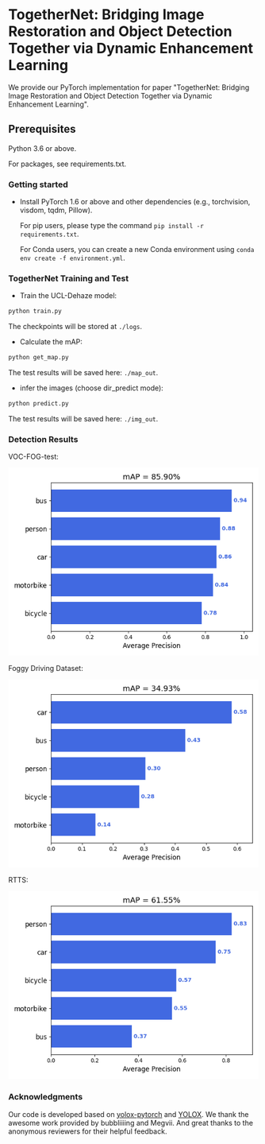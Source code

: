 
# TogetherNet: Bridging Image Restoration and Object Detection Together via Dynamic Enhancement Learning

We provide our PyTorch implementation for paper "TogetherNet: Bridging Image Restoration and Object Detection Together via Dynamic Enhancement Learning". 


## Prerequisites
Python 3.6 or above.

For packages, see requirements.txt.

### Getting started


- Install PyTorch 1.6 or above and other dependencies (e.g., torchvision, visdom, tqdm, Pillow).

  For pip users, please type the command `pip install -r requirements.txt`.

  For Conda users,  you can create a new Conda environment using `conda env create -f environment.yml`.
  
### TogetherNet Training and Test

- Train the UCL-Dehaze model:
```bash
python train.py 
```
The checkpoints will be stored at `./logs`.

- Calculate the mAP:
```bash
python get_map.py
```
The test results will be saved here: `./map_out`.

- infer the images (choose dir_predict mode):
```bash
python predict.py
```
The test results will be saved here: `./img_out`.

### Detection Results
VOC-FOG-test:

![image](Fig-mAP_results/VOC-FOG_mAP.png)

Foggy Driving Dataset:

![image](Fig-mAP_results/FDD_mAP.png)

RTTS:

![image](Fig-mAP_results/RTTS_mAP.png)

### Acknowledgments
Our code is developed based on [yolox-pytorch](https://github.com/bubbliiiing/yolox-pytorch) and [YOLOX](https://github.com/Megvii-BaseDetection/YOLOX). We thank the awesome work provided by bubbliiiing and Megvii.
And great thanks to the anonymous reviewers for their helpful feedback.

